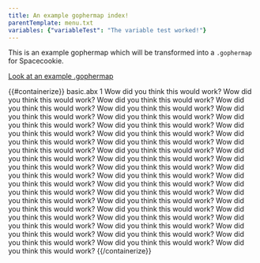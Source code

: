 ```yaml
---
title: An example gophermap index!
parentTemplate: menu.txt
variables: {"variableTest": "The variable test worked!"}
---
```


This is an example gophermap which will be transformed into a `.gophermap` for
Spacecookie.

[Look at an example .gophermap](/examplemap)

{{#containerize}}
basic.abx 1 Wow did you think this would work? Wow did you think this would work? Wow did you think this would work? Wow did you think this would work? Wow did you think this would work? Wow did you think this would work? Wow did you think this would work? Wow did you think this would work? Wow did you think this would work? Wow did you think this would work? Wow did you think this would work? Wow did you think this would work? Wow did you think this would work? Wow did you think this would work? Wow did you think this would work? Wow did you think this would work? Wow did you think this would work? Wow did you think this would work? Wow did you think this would work? Wow did you think this would work? Wow did you think this would work? Wow did you think this would work? Wow did you think this would work? Wow did you think this would work? Wow did you think this would work? Wow did you think this would work? Wow did you think this would work? Wow did you think this would work? Wow did you think this would work? Wow did you think this would work? Wow did you think this would work? Wow did you think this would work? Wow did you think this would work? Wow did you think this would work? Wow did you think this would work? Wow did you think this would work? Wow did you think this would work? Wow did you think this would work?
{{/containerize}}
